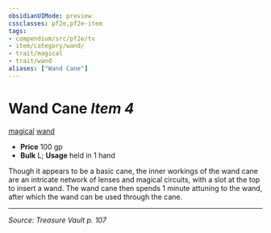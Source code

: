 ```yaml
---
obsidianUIMode: preview
cssclasses: pf2e,pf2e-item
tags:
- compendium/src/pf2e/tv
- item/category/wand/
- trait/magical
- trait/wand
aliases: ["Wand Cane"]
---
```

# Wand Cane *Item 4*  
[magical](rules/traits/magical.md "Magical Item Trait")  [wand](rules/traits/wand.md "Wand Item Trait")  

- **Price** 100 gp
- **Bulk** L; **Usage** held in 1 hand

Though it appears to be a basic cane, the inner workings of the wand cane are an intricate network of lenses and magical circuits, with a slot at the top to insert a wand. The wand cane then spends 1 minute attuning to the wand, after which the wand can be used through the cane.


---
*Source: Treasure Vault p. 107*